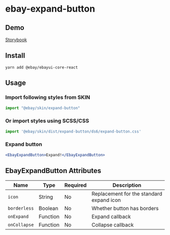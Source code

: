 # ebay-expand-button

## Demo
[Storybook](https://opensource.ebay.com/ebayui-core-react/main/?path=/story/ebay-expand-button--default)

## Install
```
yarn add @ebay/ebayui-core-react
```

## Usage

### Import following styles from SKIN
```jsx harmony
import "@ebay/skin/expand-button"
```

### Or import styles using SCSS/CSS
```jsx harmony
import '@ebay/skin/dist/expand-button/ds6/expand-button.css'

```

### Expand button
```jsx
<EbayExpandButton>Expand!</EbayExpandButton>
```

## EbayExpandButton Attributes

Name | Type | Required | Description
--- | --- | --- | ---
`icon` | String | No | Replacement for the standard expand icon
`borderless` | Boolean | No | Whether button has borders
`onExpand` | Function | No | Expand callback
`onCollapse` | Function | No | Collapse callback
